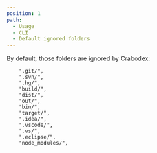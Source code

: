 ```yaml
---
position: 1
path:
  - Usage
  - CLI
  - Default ignored folders
---
```


By default, those folders are ignored by Crabodex:

```
    ".git/",
    ".svn/",
    ".hg/",
    "build/",
    "dist/",
    "out/",
    "bin/",
    "target/",
    ".idea/",
    ".vscode/",
    ".vs/",
    ".eclipse/",
    "node_modules/",
```
